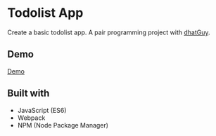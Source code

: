 # Todolist App

Create a basic todolist app. 
A pair programming project with [dhatGuy](https://github.com/dhatGuy). 

## Demo

[Demo](https://nearmint.github.io/todolist)

## Built with

* JavaScript (ES6)
* Webpack
* NPM (Node Package Manager)
